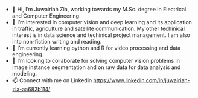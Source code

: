 - 👋 Hi, I’m Juwairiah Zia, working towards my M.Sc. degree in Electrical and Computer Engineering. 
- 👀 I’m interested in computer vision and deep learning and its application in traffic, agriculture and satellite communication. My other techinical interest is in data science and techinical project management. I am also into non-fiction writing and reading. 
- 🌱 I’m currently learning python and R for video processing and data engineering.
- 🌱 I’m looking to collaborate for solving computer vision problems in image instance segmentation and on raw data for data analysis and modeling.
- 📫 Connect with me on Linkedin https://www.linkedin.com/in/juwairiah-zia-aa682b114/

<!---
javeriaz15/javeriaz15 is a ✨ special ✨ repository because its `README.md` (this file) appears on your GitHub profile.
You can click the Preview link to take a look at your changes.
--->
